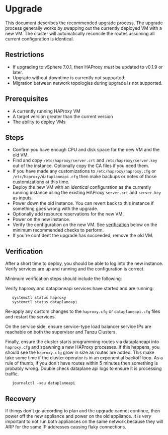 # Upgrade

This document describes the recommended upgrade process. The upgrade process generally works by swapping out the currently deployed VM with a new VM. The cluster will automatically reconcile the routes assuming all current configuration is identical.

## Restrictions

- If upgrading to vSphere 7.0.1, then HAProxy _must_ be updated to v0.1.9 or later.
- Upgrade without downtime is currently not supported.
- Migration between network topologies during upgrade is not supported.

## Prerequisites

- A currently running HAProxy VM
- A target version greater than the current version
- The ability to deploy VMs

## Steps

- Confirm you have enough CPU and disk space for the new VM and the old VM.
- Find and copy `/etc/haproxy/server.crt` and `/etc/haproxy/server.key` out of the instance. Optionally copy the CA files if you need them.
- If you have made any customizations to `/etc/haproxy/haproxy.cfg` or `/etc/haproxy/dataplaneapi.cfg` then make backups or notes of those customizations at this time.
- Deploy the new VM with an _identical_ configuration as the currently running instance using the existing HAProxy `server.crt` and `server.key` as inputs.
- Power down the old instance. You can revert back to this instance if something goes wrong with the upgrade.
- Optionally add resource reservations for the new VM.
- Power on the new instance.
- Verify the configuration on the new VM. See [verification](#verification) below on the minimum recommended checks to perform.
- If you're confident the upgrade has succeeded, remove the old VM.

## Verification

After a short time to deploy, you should be able to log into the new instance. Verify services are up and running and the configuration is correct.

Minimum verification steps should include the following:

Verify haproxy and dataplaneapi services have started and are running:

```
   systemctl status haproxy
   systemctl status dataplaneapi
```

Re-apply any custom changes to the `haproxy.cfg` or `dataplaneapi.cfg` files and restart the services.

On the service side, ensure service-type load balancer service IPs are reachable on both the supervisor and Tanzu Clusters.

Finally, ensure the cluster starts programming routes via dataplaneapi into `haproxy.cfg` and spawning a new HAProxy processes. If this happens, you should see the `haproxy.cfg` grow in size as routes are added. This make take some time if the cluster operator is in an exponential backoff loop. As a rule of thumb, if you don't have routes within 5 minutes then something is probably wrong. Double check dataplane api logs to ensure it is processing traffic.

```
   journalctl -xeu dataplaneapi
```

## Recovery

If things don't go according to plan and the upgrade cannot continue, then power off the new appliance and power on the old appliance. It is _very_ important to not run both appliances on the same network because they will ARP for the same IP addresses causing flaky connections.
